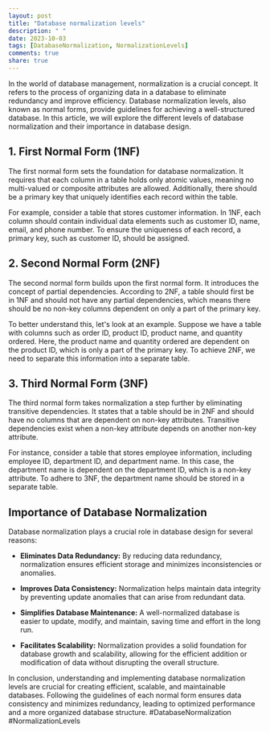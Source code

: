 ```yaml
---
layout: post
title: "Database normalization levels"
description: " "
date: 2023-10-03
tags: [DatabaseNormalization, NormalizationLevels]
comments: true
share: true
---
```


In the world of database management, normalization is a crucial concept. It refers to the process of organizing data in a database to eliminate redundancy and improve efficiency. Database normalization levels, also known as normal forms, provide guidelines for achieving a well-structured database. In this article, we will explore the different levels of database normalization and their importance in database design.

## 1. First Normal Form (1NF) 

The first normal form sets the foundation for database normalization. It requires that each column in a table holds only atomic values, meaning no multi-valued or composite attributes are allowed. Additionally, there should be a primary key that uniquely identifies each record within the table.

For example, consider a table that stores customer information. In 1NF, each column should contain individual data elements such as customer ID, name, email, and phone number. To ensure the uniqueness of each record, a primary key, such as customer ID, should be assigned.

## 2. Second Normal Form (2NF)

The second normal form builds upon the first normal form. It introduces the concept of partial dependencies. According to 2NF, a table should first be in 1NF and should not have any partial dependencies, which means there should be no non-key columns dependent on only a part of the primary key.

To better understand this, let's look at an example. Suppose we have a table with columns such as order ID, product ID, product name, and quantity ordered. Here, the product name and quantity ordered are dependent on the product ID, which is only a part of the primary key. To achieve 2NF, we need to separate this information into a separate table.

## 3. Third Normal Form (3NF)

The third normal form takes normalization a step further by eliminating transitive dependencies. It states that a table should be in 2NF and should have no columns that are dependent on non-key attributes. Transitive dependencies exist when a non-key attribute depends on another non-key attribute.

For instance, consider a table that stores employee information, including employee ID, department ID, and department name. In this case, the department name is dependent on the department ID, which is a non-key attribute. To adhere to 3NF, the department name should be stored in a separate table.

## Importance of Database Normalization

Database normalization plays a crucial role in database design for several reasons:

- **Eliminates Data Redundancy:** By reducing data redundancy, normalization ensures efficient storage and minimizes inconsistencies or anomalies.

- **Improves Data Consistency:** Normalization helps maintain data integrity by preventing update anomalies that can arise from redundant data.

- **Simplifies Database Maintenance:** A well-normalized database is easier to update, modify, and maintain, saving time and effort in the long run.

- **Facilitates Scalability:** Normalization provides a solid foundation for database growth and scalability, allowing for the efficient addition or modification of data without disrupting the overall structure.

In conclusion, understanding and implementing database normalization levels are crucial for creating efficient, scalable, and maintainable databases. Following the guidelines of each normal form ensures data consistency and minimizes redundancy, leading to optimized performance and a more organized database structure. #DatabaseNormalization #NormalizationLevels